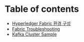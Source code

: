 # Table of contents

* [Hyperledger Fabric 환경 구성](README.md)
* [Fabric Troubleshooting](test1.md)
* [Kafka Cluster Sample](test2.md)

